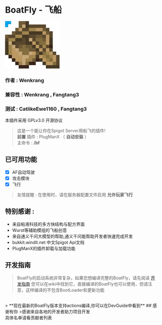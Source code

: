 # BoatFly - 飞船
![Image text](Boat.jpg)
### 作者 : Wenkrang 
### 兼容性 : Wenkrang , Fangtang3
### 测试 : CatlikeEwe1160 , Fangtang3
本插件采用 GPLv3.0 开源协议
>这是一个能让你在Spigot Server用船飞的插件! <br />
**前置** 插件 : PlugManX （ **自动安装** ）<br />
主命令 : **/bf**
## 已可用功能 
- [x] AF自动驾驶
- [x] 攻击模块
- [x] 飞行
>友情提醒 : 在使用时，请在服务器配置文件启用 __允许玩家飞行__
## 特别感谢 :
- 来自粘液科技的多方快结构与配方界面
- Wurst等辅助模组的飞船创意
- 来自通义千问大模型的帮助,通义千问能帮助开发者快速完成开发
- bukkit.windit.net 中文Spigot Api文档
- PlugManX的插件卸载与加载功能

## 开发指南
>   BoatFly的启动系统非常复杂，如果您想编译完整的BoatFly，请先阅读 [开发指南](https://github.com/Wenkrangha/BoatFly/wiki/Dev-Guide)
您可以在wiki中找到它，直接编译的BoatFly也可以使用，但请注意，这样编译的不包含BootLoader和更新功能 <br />
<br />
> **现在最新的BoatFly版本支持actions编译,你可以在DevGuide中看到**
## 感谢有你
>感谢来自各地的开发者助力项目开发 <br />
具体名单请看贡献者列表
